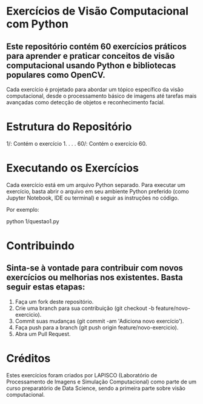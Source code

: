 # Exercícios de Visão Computacional com Python
## Este repositório contém 60 exercícios práticos para aprender e praticar conceitos de visão computacional usando Python e bibliotecas populares como OpenCV.

Cada exercício é projetado para abordar um tópico específico da visão computacional, desde o processamento básico de imagens até tarefas mais avançadas como detecção de objetos e reconhecimento facial.

# Estrutura do Repositório
1/: Contém o exercício 1.
.
.
.
60/: Contém o exercício 60.

# Executando os Exercícios
Cada exercício está em um arquivo Python separado. Para executar um exercício, basta abrir o arquivo em seu ambiente Python preferido (como Jupyter Notebook, IDE ou terminal) e seguir as instruções no código.

Por exemplo:

python 1/questao1.py 

# Contribuindo
## Sinta-se à vontade para contribuir com novos exercícios ou melhorias nos existentes. Basta seguir estas etapas:

1. Faça um fork deste repositório.
2. Crie uma branch para sua contribuição (git checkout -b feature/novo-exercicio).
3. Commit suas mudanças (git commit -am 'Adiciona novo exercício').
4. Faça push para a branch (git push origin feature/novo-exercicio).
5. Abra um Pull Request.

# Créditos
Estes exercícios foram criados por LAPISCO (Laboratório de Processamento de Imagens e Simulação Computacional) como parte de um curso preparatório de Data Science, sendo a primeira parte sobre visão computacional.
